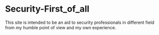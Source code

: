 # Security-First_of_all

This site is intended to be an aid to security professionals in different field from my humble point of view and my own experience.
